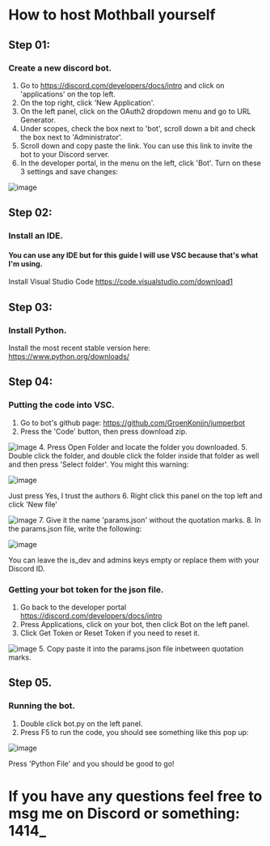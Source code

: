 # How to host Mothball yourself

## Step 01:
### Create a new discord bot.
1. Go to https://discord.com/developers/docs/intro and click on 'applications' on the top left.
2. On the top right, click 'New Application'.
3. On the left panel, click on the OAuth2 dropdown menu and go to URL Generator.
4. Under scopes, check the box next to 'bot', scroll down a bit and check the box next to 'Administrator'.
5. Scroll down and copy paste the link. You can use this link to invite the bot to your Discord server.
6. In the developer portal, in the menu on the left, click 'Bot'. Turn on these 3 settings and save changes:

![image](https://github.com/GroenKonijn/jumperbot/assets/94995135/96bc29be-5b2d-4318-af30-7ef4a192f0f2)

## Step 02:
### Install an IDE.
#### You can use any IDE but for this guide I will use VSC because that's what I'm using.
Install Visual Studio Code https://code.visualstudio.com/download1

## Step 03:
### Install Python.
Install the most recent stable version here: https://www.python.org/downloads/

## Step 04:
### Putting the code into VSC.
1. Go to bot's github page: https://github.com/GroenKonijn/jumperbot
2. Press the 'Code' button, then press download zip.

![image](https://github.com/GroenKonijn/jumperbot/assets/94995135/471d2188-f585-458b-9ad4-f3b4865c8b55)
4. Press Open Folder and locate the folder you downloaded.
5. Double click the folder, and double click the folder inside that folder as well and then press 'Select folder'.
You might this warning:

![image](https://github.com/GroenKonijn/jumperbot/assets/94995135/40caee06-8348-47f4-8485-e2b9e6bffd0c)

   Just press Yes, I trust the authors
6. Right click this panel on the top left and click 'New file'

![image](https://github.com/GroenKonijn/jumperbot/assets/94995135/15596f4f-e71f-4fde-a113-d0dc1c8d946e)
7. Give it the name 'params.json' without the quotation marks.
8. In the params.json file, write the following:

![image](https://github.com/GroenKonijn/jumperbot/assets/94995135/ffa3a417-6f6b-4088-b5cd-9b649a159423)

   You can leave the is_dev and admins keys empty or replace them with your Discord ID.

### Getting your bot token for the json file.
1. Go back to the developer portal https://discord.com/developers/docs/intro
2. Press Applications, click on your bot, then click Bot on the left panel.
3. Click Get Token or Reset Token if you need to reset it.

![image](https://github.com/GroenKonijn/jumperbot/assets/94995135/be27910e-39aa-425f-9c0d-5156290df74a)
5. Copy paste it into the params.json file inbetween quotation marks.

## Step 05.
### Running the bot.
1. Double click bot.py on the left panel.
2. Press F5 to run the code, you should see something like this pop up:

![image](https://github.com/GroenKonijn/jumperbot/assets/94995135/8add04d4-227e-4035-82bc-9f675c9888d1)

   Press 'Python File' and you should be good to go!


# If you have any questions feel free to msg me on Discord or something: 1414_
   
